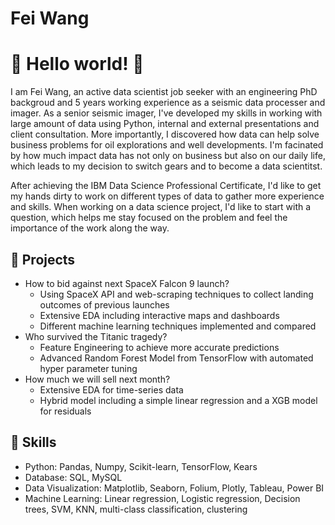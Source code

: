 # Fei Wang
# 👋 Hello world! 👋
I am Fei Wang, an active data scientist job seeker with an engineering PhD backgroud and 5 years working experience as a seismic data processer and imager. As a senior seismic imager, I've developed my skills in working with large amount of data using Python, internal and external presentations and client consultation. More importantly, I discovered how data can help solve business problems for oil explorations and well developments. I'm facinated by how much impact data has not only on business but also on our daily life, which leads to my decision to switch gears and to become a data scientitst.

After achieving the IBM Data Science Professional Certificate, I'd like to get my hands dirty to work on different types of data to gather more experience and skills. When working on a data science project, I'd like to start with a question, which helps me stay focused on the problem and feel the importance of the work along the way.

## 🌱 Projects
* How to bid against next SpaceX Falcon 9 launch? 
  - Using SpaceX API and web-scraping techniques to collect landing outcomes of previous launches
  - Extensive EDA including interactive maps and dashboards
  - Different machine learning techniques implemented and compared
* Who survived the Titanic tragedy?  
  - Feature Engineering to achieve more accurate predictions
  - Advanced Random Forest Model from TensorFlow with automated hyper parameter tuning
* How much we will sell next month?
  - Extensive EDA for time-series data
  - Hybrid model including a simple linear regression and a XGB model for residuals
  
## 🌻 Skills
* Python: Pandas, Numpy, Scikit-learn, TensorFlow, Kears 
* Database: SQL, MySQL
* Data Visualization: Matplotlib, Seaborn, Folium, Plotly, Tableau, Power BI
* Machine Learning: Linear regression, Logistic regression, Decision trees, SVM, KNN, multi-class classification, clustering
